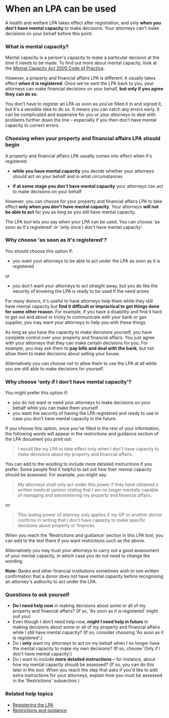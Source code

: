 # When an LPA can be used

A health and welfare LPA takes effect after registration, and only **when you don't have mental capacity** to make decisions. Your attorneys can't make decisions on your behalf before this point.

### What is mental capacity?
Mental capacity is a person's capacity to make a particular decision at the time it needs to be made. To find out more about  mental capacity, look at the <a href="http://www.justice.gov.uk/protecting-the-vulnerable/mental-capacity-act" rel="external" target="_blank">Mental Capacity Act 2005 Code of Practice</a>.

However, a property and financial affairs LPA is different. It usually takes effect **when it is registered**. Once we've sent the LPA back to you, your attorneys can make financial decisions on your behalf, **but only if you agree they can do so**.  

You don't have to register an LPA as soon as you've filled it in and signed it, but it's a sensible idea to do so. It means you can catch any errors early. It can be complicated and expensive for you or your attorneys to deal with problems further down the line – especially if you then don't have mental capacity to correct errors.  


### Choosing when your property and financial affairs LPA should begin

A property and financial affairs LPA usually comes into effect when it's registered:

* **while you have mental capacity** you decide whether your attorneys should act on your behalf and in what circumstances

* **if at some stage you don't have mental capacity** your attorneys can act to make decisions on your behalf

However, you can choose for your property and financial affairs LPA to take effect **only when you don't have mental capacity**. Your attorneys **will not be able to act** for you as long as you still have mental capacity. 

The LPA tool lets you say when your LPA can be used. You can choose 'as soon as it's registered' or 'only once I don't have mental capacity'.

### Why choose 'as soon as it's registered'?

You should choose this option if:

* you want your attorneys to be able to act under the LPA as soon as it is registered

or

* you don't want your attorneys to act straight away, but you do like the security of knowing the LPA is ready to be used if the need arises

For many donors, it's useful to have attorneys help them while they still have mental capacity but **find it difficult or impractical to get things done for some other reason**. For example, if you have a disability and find it hard to get out and about or tricky to communicate with your bank or gas supplier, you may want your attorneys to help you with these things.

As long as you have the capacity to make decisions yourself, you have complete control over your property and financial affairs. You just agree with your attorneys that they can make certain decisions for you. For example, you may ask them to **pay bills and deal with the bank**, but not allow them to make decisions about selling your house. 

Alternatively you can choose not to allow them to use the LPA at all while you are still able to make decisions for yourself.

### Why choose 'only if I don't have mental capacity'?

You might prefer this option if:

* you do not want or need your attorneys to make decisions on your behalf while you can make them yourself
* you want the security of having the LPA registered and ready to use in case you don't have mental capacity in the future.

If you choose this option, once you've filled in the rest of your information, the following words will appear in the restrictions and guidance section of the LPA document you print out:

> I would like my LPA to take effect only when I don't have capacity to make decisions about my property and financial affairs.

You can add to the wording to include more detailed instructions if you prefer. Some people find it helpful to set out how their mental capacity should be assessed. For example, you might say:

> My attorneys shall only act under this power if they have obtained a written medical opinion stating that I am no longer mentally capable of managing and administering my property and financial affairs.

or:

> This lasting power of attorney only applies if my GP or another doctor confirms in writing that I don't have capacity to make specific decisions about property or finances.

When you reach the 'Restrictions and guidance' section in this LPA tool, you can add to the text there if you want restrictions such as the above. 

Alternatively you may trust your attorneys to carry out a good assessment of your mental capacity, in which case you do not need to change the wording.

**Note:** Banks and other financial institutions sometimes wish to see written confirmation that a donor does not have mental capacity before recognising an attorney's authority to act under the LPA.


### Questions to ask yourself

* **Do I need help now** in making decisions about some or all of my property and financial affairs? (If so, 'As soon as it is registered' might suit you)
* Even though I don't need help now, **might I need help in future** in making decisions about some or all of my property and financial affairs while I still have mental capacity? (If so, consider choosing 'As soon as it is registered'.)
* Do I **only** want my attorneys to act on my behalf when I no longer have the mental capacity to make my own decisions? (If so, choose 'Only if I don't have mental capacity')
* Do I want to include **more detailed instructions**  – for instance, about how my mental capacity should be assessed? (If so, you can do this later in the tool. When you reach the step that asks if you'd like to add extra instructions for your attorneys, explain how you must be assessed in the 'Restrictions' subsection.)


### Related help topics
* [Registering the LPA](#/help/registering-the-lpa)
* [Restrictions and guidance](#/help/restrictions-and-guidance)
